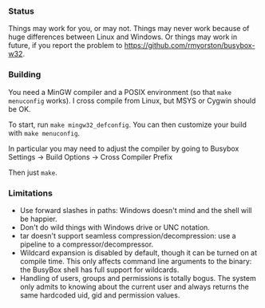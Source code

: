 ### Status

Things may work for you, or may not.  Things may never work because of huge differences between Linux and Windows.  Or things may work in future, if you report the problem to https://github.com/rmyorston/busybox-w32.

### Building

You need a MinGW compiler and a POSIX environment (so that `make menuconfig` works).  I cross compile from Linux, but MSYS or Cygwin should be OK.

To start, run `make mingw32_defconfig`.  You can then customize your build with `make menuconfig`.

In particular you may need to adjust the compiler by going to Busybox Settings -> Build Options -> Cross Compiler Prefix

Then just `make`.

### Limitations

 - Use forward slashes in paths:  Windows doesn't mind and the shell will be happier.
 - Don't do wild things with Windows drive or UNC notation.
 - tar doesn't support seamless compression/decompression:  use a pipeline to a compressor/decompressor.
 - Wildcard expansion is disabled by default, though it can be turned on at compile time.  This only affects command line arguments to the binary:  the BusyBox shell has full support for wildcards.
 - Handling of users, groups and permissions is totally bogus.  The system only admits to knowing about the current user and always returns the same hardcoded uid, gid and permission values.
